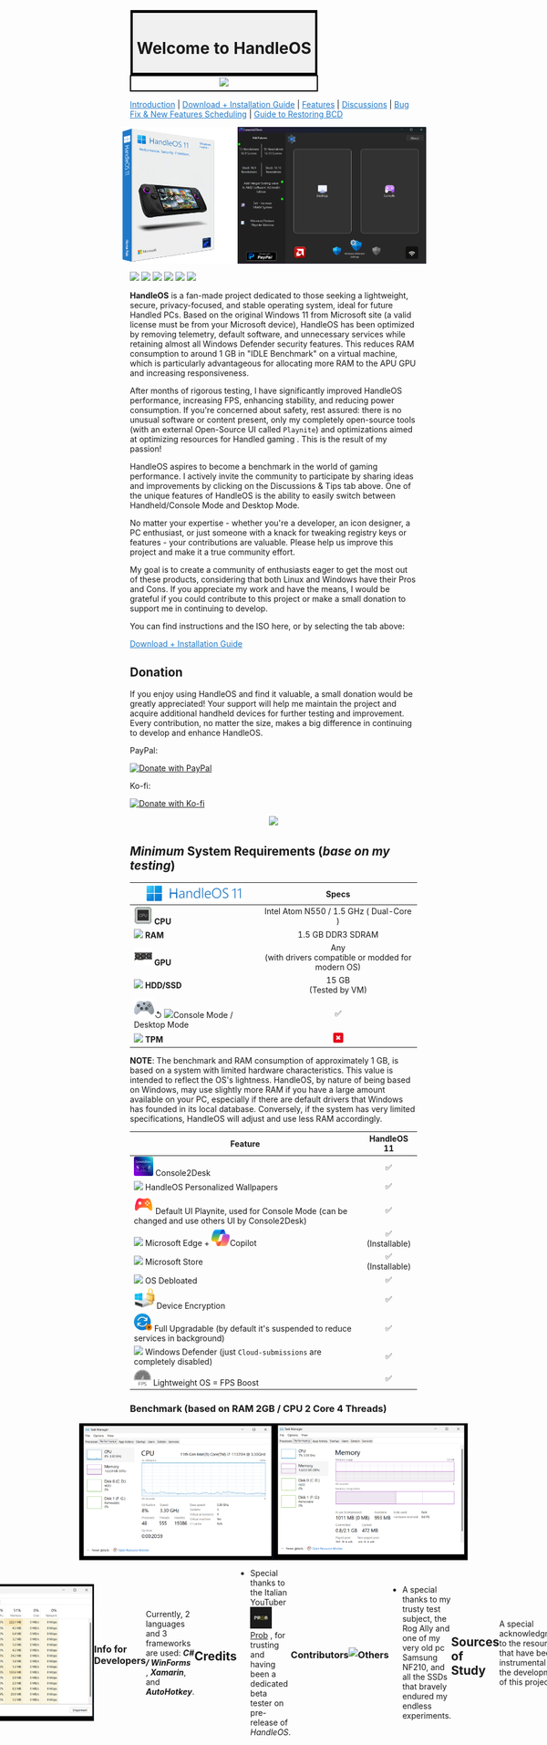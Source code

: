<table style="width: 100%; border-collapse: collapse; text-align: center;">
  <tr>
    <td style="border: 4px solid #000; background-color: #f0f0f0; display: flex; justify-content: center; align-items: center; height: 100px;">
      <h1><strong>  Welcome to HandleOS</strong></h1>
    </td>
  </tr>
  <tr>
    <td style="border: 2px solid #000;">
      <img height="260" src="Git_assets/HandleOS_GitVid.gif"/>
    </td>
  </tr>
</table>






<a href="README.md" style="color: #2079C8;">Introduction</a> | <a href="installation_guide.md" style="color: #2079C8;">Download + Installation Guide</a> | <a href="features.md" style="color: #2079C8;">Features</a> | <a href="https://github.com/Special-Niewbie/HandleOS/discussions" style="color: #2079C8;">Discussions</a> | <a href="BugFix_and_NewFeatures.md" style="color: #2079C8;">Bug Fix & New Features Scheduling</a> | <a href="BCDFix.md" style="color: #2079C8;">Guide to Restoring BCD</a>







<div style="display: flex; justify-content: center; align-items: center;">
    <img height="240" src="Git_assets/HandleOS_Box.png" style="margin-left: auto;"/>
    <img height="240" src="Git_assets/c2d_main_v.2.0.0.png" style="margin-left: auto;"/>
</div>















![](https://img.shields.io/github/stars/Special-Niewbie/HandleOS.svg)  ![](https://img.shields.io/github/forks/Special-Niewbie/HandleOS.svg)  ![](https://img.shields.io/github/tag/Special-Niewbie/HandleOS.svg)  ![](https://img.shields.io/github/release/Special-Niewbie/HandleOS.svg)  ![](https://img.shields.io/github/issues/Special-Niewbie/HandleOS.svg)  ![](https://img.shields.io/github/downloads/Special-Niewbie/HandleOS/total.svg)





**HandleOS** is a fan-made project dedicated to those seeking a lightweight, secure, privacy-focused, and stable operating system, ideal for future Handled PCs. Based on the original Windows 11 from Microsoft site (a valid license must be from your Microsoft device), HandleOS has been optimized by removing telemetry, default software, and unnecessary services while retaining almost all Windows Defender security features. This reduces RAM consumption to around 1 GB in "IDLE Benchmark" on a virtual machine, which is particularly advantageous for allocating more RAM to the APU GPU and increasing responsiveness.

After months of rigorous testing, I have significantly improved HandleOS performance, increasing FPS, enhancing stability, and reducing power consumption. If you're concerned about safety, rest assured: there is no unusual software or content present, only my completely open-source tools (with an external Open-Source UI called `Playnite`) and optimizations aimed at optimizing resources for Handled gaming . This is the result of my passion!

HandleOS aspires to become a benchmark in the world of gaming performance. I actively invite the community to participate by sharing ideas and improvements by clicking on the Discussions & Tips tab above. One of the unique features of HandleOS is the ability to easily switch between Handheld/Console Mode and Desktop Mode.

No matter your expertise - whether you're a developer, an icon designer, a PC enthusiast, or just someone with a knack for tweaking registry keys or features - your contributions are valuable. Please help us improve this project and make it a true community effort.

My goal is to create a community of enthusiasts eager to get the most out of these products, considering that both Linux and Windows have their Pros and Cons. If you appreciate my work and have the means, I would be grateful if you could contribute to this project or make a small donation to support me in continuing to develop.



You can find instructions and the ISO here, or by selecting the tab above:

<a href="installation_guide.md" style="color: #2079C8;">Download + Installation Guide</a> 



## Donation

If you enjoy using HandleOS and find it valuable, a small donation would be greatly appreciated! Your support will help me maintain the project and acquire additional handheld devices for further testing and improvement. Every contribution, no matter the size, makes a big difference in continuing to develop and enhance HandleOS.

PayPal:

[![Donate with PayPal](https://www.paypalobjects.com/en_US/i/btn/btn_donateCC_LG.gif)](https://www.paypal.com/paypalme/CrisDonate)

Ko-fi:

[![Donate with Ko-fi](https://www.ko-fi.com/img/githubbutton_sm.svg)](https://ko-fi.com/special_niewbie)





<div style="text-align: center;">
    <img height="256" src="Git_assets/first_boot.gif"/>
</div>





## *Minimum* System Requirements (*base on my testing*)
| <img height="28" src="Git_assets/HandleOS11Icon.png">        |                           Specs                            |
| ------------------------------------------------------------ | :--------------------------------------------------------: |
| <img width=32px src="Git_assets/cpu.png">  **CPU**           |          Intel Atom N550 / 1.5 GHz ( Dual-Core )           |
| <img width=32px src="Git_assets/ram.ico">  **RAM**           |                     1.5 GB DDR3 SDRAM                      |
| <img width=32px src="Git_assets/gpu.png">  **GPU**           | Any<br />(with drivers compatible or modded for modern OS) |
| <img width=32px src="Git_assets/windows.ico">  **HDD/SSD**   |                 15 GB <br />(Tested by VM)                 |
| <img width=36px src="Git_assets/controller.png">↺ <img width=32px src="Git_assets/monitor.ico">Console Mode / Desktop Mode |                             ✅                              |
| <img width=32px src="Git_assets/computerchip.ico">  **TPM**  |          <img width=19px src="Git_assets/x.png">           |

**NOTE**: The benchmark and RAM consumption of approximately 1 GB, is based on a system with limited hardware characteristics. This value is intended to reflect the OS's lightness. HandleOS, by nature of being based on Windows, may use slightly more RAM if you have a large amount available on your PC, especially if there are default drivers that Windows has founded in its local database. Conversely, if the system has very limited specifications, HandleOS will adjust and use less RAM accordingly.

| Feature                                                      |   HandleOS 11   |
| ------------------------------------------------------------ | :-------------: |
| <img height=34px src="Git_assets/Console2Desk_icon.png">   Console2Desk |        ✅        |
| <img height=34px src="Git_assets/theme.ico">  HandleOS Personalized Wallpapers |        ✅        |
| <img height=34px src="Git_assets/Playnite.png"> Default UI Playnite, used for Console Mode (can be changed and use others UI by Console2Desk) |        ✅        |
| <img width=36px src="Git_assets/edge.ico">  Microsoft Edge + <img width=32px src="Git_assets/copilot.png">Copilot | ✅ (Installable) |
| <img width=32px src="Git_assets/store4.ico"> Microsoft Store | ✅ (Installable) |
| <img width=32px src="Git_assets/pipelines.ico">  OS Debloated |        ✅        |
| <img width=36px src="Git_assets/bitlocker.png">  Device Encryption |        ✅        |
| <img width=32px src="Git_assets/Pause_updates-icon.png">  Full Upgradable (by default it's suspended to reduce services in background) |        ✅        |
| <img width=32px src="Git_assets/defender.ico">  Windows Defender (just `Cloud-submissions` are completely disabled) |        ✅        |
| <img height="28" src="Git_assets/fps.png"> Lightweight OS = FPS Boost |        ✅        |



### Benchmark (based on RAM 2GB / CPU 2 Core 4 Threads)

<div style="display: flex; justify-content: center; align-items: center;">
    <img height="240" src="Git_assets/Benchmarks/HandleOSv2_Playnite_Open_CPU.png" style="margin-left: auto;"/>
    <img height="240" src="Git_assets/Benchmarks/HandleOSv2_RAM.png" style="margin-left: auto;"/>
</div>

<div style="display: flex; justify-content: center; align-items: center;">
    <img height="240" src="Git_assets/Benchmarks/HandleOSv2_UserServices.png"
</div>





### Info for Developers
Currently, 2 languages and 3 frameworks are used: ***C# / WinForms*** , ***Xamarin***, and ***AutoHotkey***.





## Credits
- Special thanks to the Italian YouTuber <img height="38" src="Git_assets/Youtubers/prob.jpg">  [Prob]( https://www.youtube.com/@Prob-nest/featured) , for trusting and having been a dedicated beta tester on pre-release of *HandleOS*.




### Contributors

<a href="https://github.com/Special-Niewbie/HandleOS/graphs/contributors">
  <img src="https://contrib.rocks/image?repo=Special-Niewbie/HandleOS" />
</a>




### Others

- A special thanks to my trusty test subject, the Rog Ally and one of my very old pc Samsung NF210, and all the SSDs that bravely endured my endless experiments.







## Sources of Study

A special acknowledgment to the resources that have been instrumental in the development of this project: 

- [Seven Forum](https://www.sevenforums.com/) 
- [Ten Forum](https://www.tenforums.com/) 
- [Eleven Forum](https://www.elevenforum.com) 
- [Microsoft Development Site](https://developer.microsoft.com)
- [CodeProject](https://www.codeproject.com) 
- [AutoHotkey](https://www.autohotkey.com) 
- [GitHub Repository](https://github.com) 
- [Playnite](https://github.com/JosefNemec/Playnite/) 
- [Nintendo Switch-ish](https://github.com/davidkgriggs/Nintendo-Switch-ish) 
- [Smokeless UMAF](https://github.com/DavidS95/Smokeless_UMAF)
- and more...



[Back to top](README.md)
